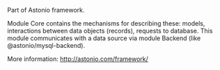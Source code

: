 Part of Astonio framework.

Module Core contains the mechanisms for describing these: models, interactions between data objects (records), requests to database. This module communicates with a data source via module Backend (like @astonio/mysql-backend).

More information: http://astonio.com/framework/